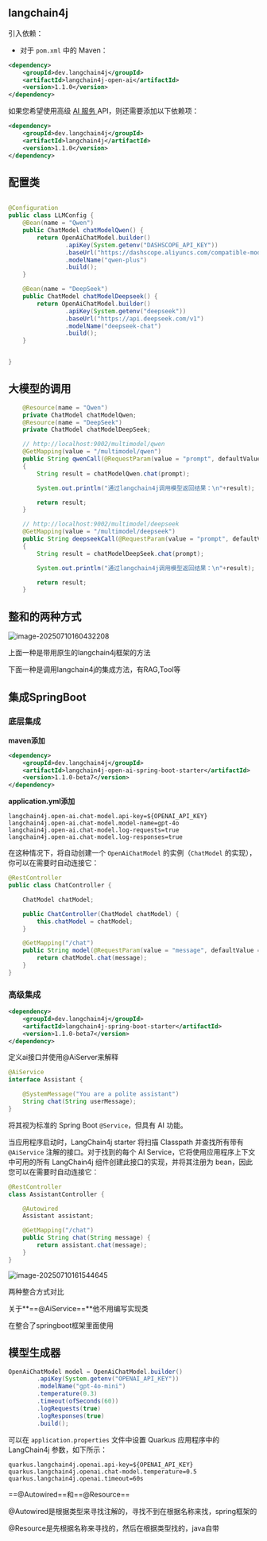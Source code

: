 ## langchain4j

引入依赖：

- 对于 `pom.xml` 中的 Maven：

```xml
<dependency>
    <groupId>dev.langchain4j</groupId>
    <artifactId>langchain4j-open-ai</artifactId>
    <version>1.1.0</version>
</dependency>
```

如果您希望使用高级 [AI 服务 ](https://docs.langchain4j.dev/tutorials/ai-services)API，则还需要添加以下依赖项：

```xml
<dependency>
    <groupId>dev.langchain4j</groupId>
    <artifactId>langchain4j</artifactId>
    <version>1.1.0</version>
</dependency>
```

## 配置类

```java

@Configuration
public class LLMConfig {
    @Bean(name = "Qwen")
    public ChatModel chatModelQwen() {
        return OpenAiChatModel.builder()
                .apiKey(System.getenv("DASHSCOPE_API_KEY"))
                .baseUrl("https://dashscope.aliyuncs.com/compatible-mode/v1")
                .modelName("qwen-plus")
                .build();
    }

    @Bean(name = "DeepSeek")
    public ChatModel chatModelDeepseek() {
        return OpenAiChatModel.builder()
                .apiKey(System.getenv("deepseek"))
                .baseUrl("https://api.deepseek.com/v1")
                .modelName("deepseek-chat")
                .build();
    }


}
```

## 大模型的调用

```java
    @Resource(name = "Qwen")
    private ChatModel chatModelQwen;
    @Resource(name = "DeepSeek")
    private ChatModel chatModelDeepSeek;

    // http://localhost:9002/multimodel/qwen
    @GetMapping(value = "/multimodel/qwen")
    public String qwenCall(@RequestParam(value = "prompt", defaultValue = "你是谁") String prompt)
    {
        String result = chatModelQwen.chat(prompt);

        System.out.println("通过langchain4j调用模型返回结果：\n"+result);

        return result;
    }

    // http://localhost:9002/multimodel/deepseek
    @GetMapping(value = "/multimodel/deepseek")
    public String deepseekCall(@RequestParam(value = "prompt", defaultValue = "你是谁") String prompt)
    {
        String result = chatModelDeepSeek.chat(prompt);

        System.out.println("通过langchain4j调用模型返回结果：\n"+result);

        return result;
    }
```

## 整和的两种方式

![image-20250710160432208](SpringAI.assets/image-20250710160432208.png)

上面一种是带用原生的langchain4j框架的方法

下面一种是调用langchain4j的集成方法，有RAG,Tool等

## 集成SpringBoot

### 底层集成

**maven添加**

```xml
<dependency>
    <groupId>dev.langchain4j</groupId>
    <artifactId>langchain4j-open-ai-spring-boot-starter</artifactId>
    <version>1.1.0-beta7</version>
</dependency>
```

**application.yml添加**

```
langchain4j.open-ai.chat-model.api-key=${OPENAI_API_KEY}
langchain4j.open-ai.chat-model.model-name=gpt-4o
langchain4j.open-ai.chat-model.log-requests=true
langchain4j.open-ai.chat-model.log-responses=true
```

在这种情况下，将自动创建一个 `OpenAiChatModel` 的实例（`ChatModel` 的实现），你可以在需要时自动连接它：

```java
@RestController
public class ChatController {

    ChatModel chatModel;

    public ChatController(ChatModel chatModel) {
        this.chatModel = chatModel;
    }

    @GetMapping("/chat")
    public String model(@RequestParam(value = "message", defaultValue = "Hello") String message) {
        return chatModel.chat(message);
    }
}
```

### 高级集成

```xml
<dependency>
    <groupId>dev.langchain4j</groupId>
    <artifactId>langchain4j-spring-boot-starter</artifactId>
    <version>1.1.0-beta7</version>
</dependency>
```

定义ai接口并使用@AiServer来解释

```java
@AiService
interface Assistant {

    @SystemMessage("You are a polite assistant")
    String chat(String userMessage);
}
```

将其视为标准的 Spring Boot `@Service`，但具有 AI 功能。

当应用程序启动时，LangChain4j starter 将扫描 Classpath 并查找所有带有 `@AiService` 注解的接口。对于找到的每个 AI Service，它将使用应用程序上下文中可用的所有 LangChain4j 组件创建此接口的实现，并将其注册为 bean，因此您可以在需要时自动连接它：

```java
@RestController
class AssistantController {

    @Autowired
    Assistant assistant;

    @GetMapping("/chat")
    public String chat(String message) {
        return assistant.chat(message);
    }
}
```

![image-20250710161544645](SpringAI.assets/image-20250710161544645.png)

两种整合方式对比

关于**==@AiService==**他不用编写实现类

在整合了springboot框架里面使用

## 模型生成器

```java
OpenAiChatModel model = OpenAiChatModel.builder()
        .apiKey(System.getenv("OPENAI_API_KEY"))
        .modelName("gpt-4o-mini")
        .temperature(0.3)
        .timeout(ofSeconds(60))
        .logRequests(true)
        .logResponses(true)
        .build();
```

可以在 `application.properties` 文件中设置 Quarkus 应用程序中的 LangChain4j 参数，如下所示：

```text
quarkus.langchain4j.openai.api-key=${OPENAI_API_KEY}
quarkus.langchain4j.openai.chat-model.temperature=0.5
quarkus.langchain4j.openai.timeout=60s
```









==@Autowired==和==@Resource==

@Autowired是根据类型来寻找注解的，寻找不到在根据名称来找，spring框架的

@Resource是先根据名称来寻找的，然后在根据类型找的，java自带

